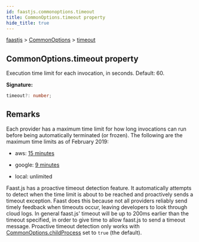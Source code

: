 ```yaml
---
id: faastjs.commonoptions.timeout
title: CommonOptions.timeout property
hide_title: true
---
```

[faastjs](./faastjs.md) &gt; [CommonOptions](./faastjs.commonoptions.md) &gt; [timeout](./faastjs.commonoptions.timeout.md)

## CommonOptions.timeout property

Execution time limit for each invocation, in seconds. Default: 60.

<b>Signature:</b>

```typescript
timeout?: number;
```

## Remarks

Each provider has a maximum time limit for how long invocations can run before being automatically terminated (or frozen). The following are the maximum time limits as of February 2019:

- aws: [15 minutes](https://docs.aws.amazon.com/lambda/latest/dg/limits.html)

- google: [9 minutes](https://cloud.google.com/functions/quotas)

- local: unlimited

Faast.js has a proactive timeout detection feature. It automatically attempts to detect when the time limit is about to be reached and proactively sends a timeout exception. Faast does this because not all providers reliably send timely feedback when timeouts occur, leaving developers to look through cloud logs. In general faast.js' timeout will be up to 200ms earlier than the timeout specified, in order to give time to allow faast.js to send a timeout message. Proactive timeout detection only works with [CommonOptions.childProcess](./faastjs.commonoptions.childprocess.md) set to `true` (the default).
